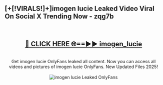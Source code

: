 <h2>[+[!VIRALS!]+]imogen lucie Leaked Video Viral On Social X Trending Now - zqg7b</h2>
<br>
<div align="center">
<h2><a href="https://libra.edu.pl?imogen_lucie" rel="nofollow">🔴 CLICK HERE 🌐==►► imogen_lucie</a></h2>
<br>
Get imogen lucie OnlyFans leaked all content. Now you can access all videos and pictures of imogen lucie OnlyFans. New Updated Files 2025!
<br>
<br>
<a href="https://libra.edu.pl?imogen_lucie" rel="nofollow" data-target="animated-image.originalLink"><img src="https://i.ibb.co.com/WyWwxjT/player-gif2.gif" alt="imogen lucie Leaked OnlyFans" style="max-width: 100%; display: inline-block;" data-target="animated-image.originalImage"></a>
</div>
<br>